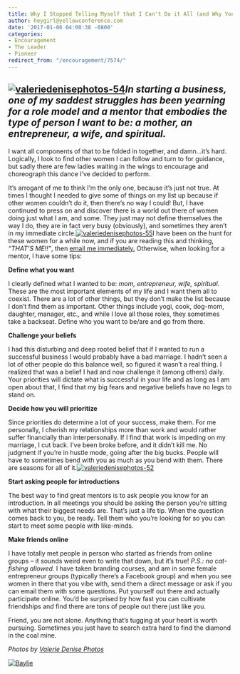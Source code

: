 ```yaml
---
title: Why I Stopped Telling Myself that I Can't Do it All (and Why You Should Too)
author: heygirl@yellowconference.com
date: '2017-01-06 04:00:38 -0800'
categories:
- Encouragement
- The Leader
- Pioneer
redirect_from: "/encouragement/7574/"
---
```


## [![valeriedenisephotos-54](https://s3.amazonaws.com/yellow-files/blog/2017/01/ValerieDenisePhotos-54.jpg)](https://s3.amazonaws.com/yellow-files/blog/2017/01/ValerieDenisePhotos-54.jpg)_In starting a business, one of my saddest struggles has been yearning for a role model and a mentor that embodies the type of person I want to be: a mother, an entrepreneur, a wife, and spiritual._

I want all components of that to be folded in together, and damn...it’s hard. Logically, I look to find other women I can follow and turn to for guidance, but sadly there are few ladies waiting in the wings to encourage and choreograph this dance I’ve decided to perform.

It’s arrogant of me to think I’m the only one, because it’s just not true. At times I thought I needed to give some of things on my list up because if other women couldn’t do it, then there’s no way I could! But, I have continued to press on and discover there is a world out there of women doing just what I am, and some. They just may not define themselves the way I do, they are in fact very busy (obviously), and sometimes they aren’t in my immediate circle.[![valeriedenisephotos-55](https://s3.amazonaws.com/yellow-files/blog/2017/01/ValerieDenisePhotos-55.jpg)](https://s3.amazonaws.com/yellow-files/blog/2017/01/ValerieDenisePhotos-55.jpg)I have been on the hunt for these women for a while now, and if you are reading this and thinking, _“THAT’S ME!!”_, then [email me immediately.](http://www.abelimpact.com/contact/) Otherwise, when looking for a mentor, I have some tips:

**Define what you want**

I clearly defined what I wanted to be: _mom, entrepreneur, wife, spiritual._ These are the most important elements of my life and I want them all to coexist. There are a lot of other things, but they don’t make the list because I don’t find them as important. Other things include yogi, cook, dog-mom, daughter, manager, etc., and while I love all those roles, they sometimes take a backseat. Define who you want to be/are and go from there.

**Challenge your beliefs**

I had this disturbing and deep rooted belief that if I wanted to run a successful business I would probably have a bad marriage. I hadn’t seen a lot of other people do this balance well, so figured it wasn’t a real thing. I realized that was a belief I had and now challenge it (among others) daily. Your priorities will dictate what is successful in your life and as long as I am open about that, I find that my big fears and negative beliefs have no legs to stand on.[  
](https://s3.amazonaws.com/yellow-files/blog/2017/01/ValerieDenisePhotos-55.jpg)

**Decide how you will prioritize**

Since priorities do determine a lot of your success, make them. For me personally, I cherish my relationships more than work and would rather suffer financially than interpersonally. If I find that work is impeding on my marriage, I cut back. I’ve been broke before, and it didn’t kill me. No judgment if you’re in hustle mode, going after the big bucks. People will have to sometimes bend with you as much as you bend with them. There are seasons for all of it.[![valeriedenisephotos-52](https://s3.amazonaws.com/yellow-files/blog/2017/01/ValerieDenisePhotos-52.jpg)](https://s3.amazonaws.com/yellow-files/blog/2017/01/ValerieDenisePhotos-52.jpg)

**Start asking people for introductions**

The best way to find great mentors is to ask people you know for an introduction. In all meetings you should be asking the person you’re sitting with what their biggest needs are. That’s just a life tip. When the question comes back to you, be ready. Tell them who you’re looking for so you can start to meet some people with like-minds.

**Make friends online**

I have totally met people in person who started as friends from online groups – it sounds weird even to write that down, but it’s true! _P.S.: no cat-fishing allowed._ I have taken branding courses, and am in some female entrepreneur groups (typically there’s a Facebook group) and when you see women in there that you vibe with, send them a direct message or ask if you can email them with some questions. Put yourself out there and actually participate online. You’d be surprised by how fast you can cultivate friendships and find there are tons of people out there just like you.

Friend, you are not alone. Anything that’s tugging at your heart is worth pursuing. Sometimes you just have to search extra hard to find the diamond in the coal mine.

_Photos by [Valerie Denise Photos](http://www.valeriedenisephotos.com/)_

[![Baylie](https://s3.amazonaws.com/yellow-files/blog/2016/04/Baylie.jpg)](http://www.abelimpact.com/)
